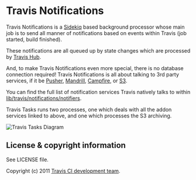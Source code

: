 # Travis Notifications

Travis Notifications is a [Sidekiq](http://sidekiq.org/) based background processor whose main job is to send all manner of notifications based on events within Travis (job started, build finished).

These notifications are all queued up by state changes which are processed by [Travis Hub](https://github.com/travis-ci/travis-hub).

And, to make Travis Notifications even more special, there is no database connection required! Travis Notifications is all about talking to 3rd party services, if it be [Pusher](http://pusher.com), [Mandrill](https://mandrillapp.com), [Campfire](http://campfirenow.com/), or [S3](http://aws.amazon.com/s3/).

You can find the full list of notification services Travis natively talks to within [lib/travis/notifications/notifiers](https://github.com/travis-ci/travis-tasks/tree/master/lib/travis/notifications/notifiers).

Travis Tasks runs two processes, one which deals with all the addon services linked to above, and one which processes the S3 archiving.

![Travis Tasks Diagram](/img/diagram.jpg)

## License & copyright information ##

See LICENSE file.

Copyright (c) 2011 [Travis CI development team](https://github.com/travis-ci).



